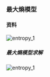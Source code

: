 ### 最大熵模型

#### 资料
[](https://blog.csdn.net/yutao03081/article/details/78812014)

[](https://www.jianshu.com/p/74092741e478)


![entropy_1](https://github.com/tidalmelon/me/blob/master/img/entropy_1.png)  

##### 最大熵模型求解
![entropy_1](https://github.com/tidalmelon/me/blob/master/img/entropy_2.png)  
